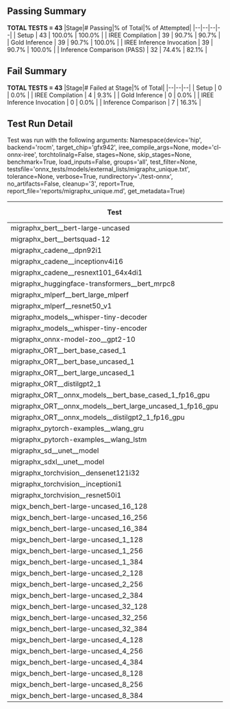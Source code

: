 ## Passing Summary

**TOTAL TESTS = 43**
|Stage|# Passing|% of Total|% of Attempted|
|--|--|--|--|
| Setup | 43 | 100.0% | 100.0% |
| IREE Compilation | 39 | 90.7% | 90.7% |
| Gold Inference | 39 | 90.7% | 100.0% |
| IREE Inference Invocation | 39 | 90.7% | 100.0% |
| Inference Comparison (PASS) | 32 | 74.4% | 82.1% |
## Fail Summary

**TOTAL TESTS = 43**
|Stage|# Failed at Stage|% of Total|
|--|--|--|
| Setup | 0 | 0.0% |
| IREE Compilation | 4 | 9.3% |
| Gold Inference | 0 | 0.0% |
| IREE Inference Invocation | 0 | 0.0% |
| Inference Comparison | 7 | 16.3% |
## Test Run Detail
Test was run with the following arguments:
Namespace(device='hip', backend='rocm', target_chip='gfx942', iree_compile_args=None, mode='cl-onnx-iree', torchtolinalg=False, stages=None, skip_stages=None, benchmark=True, load_inputs=False, groups='all', test_filter=None, testsfile='onnx_tests/models/external_lists/migraphx_unique.txt', tolerance=None, verbose=True, rundirectory='./test-onnx', no_artifacts=False, cleanup='3', report=True, report_file='reports/migraphx_unique.md', get_metadata=True)

| Test | Exit Status | Mean Benchmark Time (ms) | Notes |
|--|--|--|--|
| migraphx_bert__bert-large-uncased | PASS | 19.11320582636305 | |
| migraphx_bert__bertsquad-12 | compilation | None | |
| migraphx_cadene__dpn92i1 | PASS | 3.4383853934519917 | |
| migraphx_cadene__inceptionv4i16 | PASS | 20.18912611972718 | |
| migraphx_cadene__resnext101_64x4di1 | PASS | 4.1779265283586495 | |
| migraphx_huggingface-transformers__bert_mrpc8 | Numerics | 7.026425449617413 | |
| migraphx_mlperf__bert_large_mlperf | PASS | 26.655666398791926 | |
| migraphx_mlperf__resnet50_v1 | Numerics | 14.160299549500145 | |
| migraphx_models__whisper-tiny-decoder | PASS | 45.597547810110775 | |
| migraphx_models__whisper-tiny-encoder | Numerics | 103.72219935414336 | |
| migraphx_onnx-model-zoo__gpt2-10 | compilation | None | |
| migraphx_ORT__bert_base_cased_1 | PASS | 111.75358382364112 | |
| migraphx_ORT__bert_base_uncased_1 | PASS | 110.0610861968663 | |
| migraphx_ORT__bert_large_uncased_1 | PASS | 520.7383517796794 | |
| migraphx_ORT__distilgpt2_1 | PASS | 67.86433234810828 | |
| migraphx_ORT__onnx_models__bert_base_cased_1_fp16_gpu | Numerics | 76.69431171521093 | |
| migraphx_ORT__onnx_models__bert_large_uncased_1_fp16_gpu | Numerics | 273.4492849558592 | |
| migraphx_ORT__onnx_models__distilgpt2_1_fp16_gpu | Numerics | 37.22843805556757 | |
| migraphx_pytorch-examples__wlang_gru | PASS | 20.272427055443455 | |
| migraphx_pytorch-examples__wlang_lstm | PASS | 9.746473048681809 | |
| migraphx_sd__unet__model | import_model | None | |
| migraphx_sdxl__unet__model | import_model | None | |
| migraphx_torchvision__densenet121i32 | PASS | 13.78939056683794 | |
| migraphx_torchvision__inceptioni1 | PASS | 3.372054804580003 | |
| migraphx_torchvision__resnet50i1 | PASS | 2.0338091776274516 | |
| migx_bench_bert-large-uncased_16_128 | PASS | 26.282619282511277 | |
| migx_bench_bert-large-uncased_16_256 | PASS | 38.323099414507546 | |
| migx_bench_bert-large-uncased_16_384 | PASS | 57.51150409277114 | |
| migx_bench_bert-large-uncased_1_128 | Numerics | 12.642217229031736 | |
| migx_bench_bert-large-uncased_1_256 | PASS | 12.783566617644299 | |
| migx_bench_bert-large-uncased_1_384 | PASS | 19.32137132691288 | |
| migx_bench_bert-large-uncased_2_128 | PASS | 12.957375107163733 | |
| migx_bench_bert-large-uncased_2_256 | PASS | 19.714086131939478 | |
| migx_bench_bert-large-uncased_2_384 | PASS | 20.94396726183948 | |
| migx_bench_bert-large-uncased_32_128 | PASS | 37.01236574469428 | |
| migx_bench_bert-large-uncased_32_256 | PASS | 71.72642809649308 | |
| migx_bench_bert-large-uncased_32_384 | PASS | 113.84827245233787 | |
| migx_bench_bert-large-uncased_4_128 | PASS | 19.180143036431183 | |
| migx_bench_bert-large-uncased_4_256 | PASS | 20.4460369689124 | |
| migx_bench_bert-large-uncased_4_384 | PASS | 23.406426070464978 | |
| migx_bench_bert-large-uncased_8_128 | PASS | 20.43594493001115 | |
| migx_bench_bert-large-uncased_8_256 | PASS | 27.847274861953874 | |
| migx_bench_bert-large-uncased_8_384 | PASS | 33.577228482398716 | |
